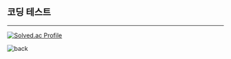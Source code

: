 ## 코딩 테스트
---
[![Solved.ac Profile](http://mazassumnida.wtf/api/generate_badge?boj=agent227)](https://solved.ac/agent227)

![back](https://user-images.githubusercontent.com/89558087/164625152-f4b7b88a-5502-440a-9ec4-12c5e5127627.png)
